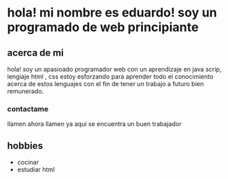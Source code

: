 # hola! mi nombre es eduardo! soy un programado de web principiante

## acerca de mi 
hola! soy un apasioado programador web con un aprendizaje en java scrip, lengiaje html , css  estoy esforzando para aprender todo el conocimiento acerca de estos lenguajes con el fin de tener un trabajo a futuro bien remunerado.

### contactame
llamen ahora llamen ya aqui se encuentra un buen trabajador

## hobbies 

- cocinar
- estudiar html